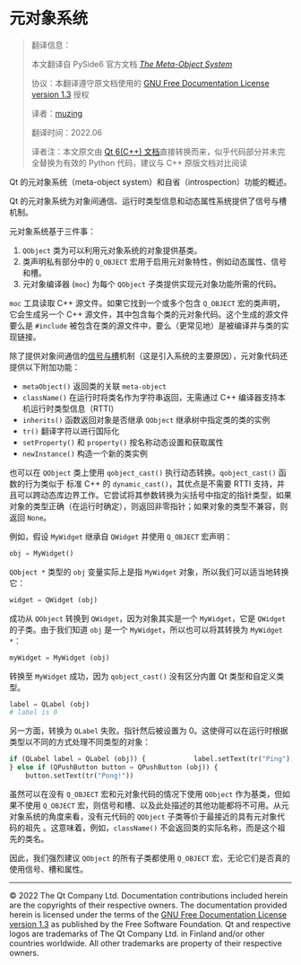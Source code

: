 # 元对象系统

> 翻译信息：
>
> 本文翻译自 PySide6 官方文档 *[The Meta-Object System](https://doc.qt.io/qtforpython/overviews/metaobjects.html)*
>
> 协议：本翻译遵守原文档使用的 [GNU Free Documentation License version 1.3](https://www.gnu.org/licenses/fdl-1.3.html) 授权
>
> 译者：[muzing](https://muzing.top/about/)
>
> 翻译时间：2022.06
>
> 译者注：本文原文由 [Qt 6(C++) 文档](https://doc.qt.io/qt-6/metaobjects.html)直接转换而来，似乎代码部分并未完全替换为有效的 Python 代码，建议与 C++ 原版文档对比阅读

Qt 的元对象系统（meta-object system）和自省（introspection）功能的概述。

Qt 的元对象系统为对象间通信、运行时类型信息和动态属性系统提供了信号与槽机制。

元对象系统基于三件事：

1. `QObject` 类为可以利用元对象系统的对象提供基类。
2. 类声明私有部分中的 `Q_OBJECT` 宏用于启用元对象特性，例如动态属性、信号和槽。
3. 元对象编译器 (`moc`) 为每个 `QObject` 子类提供实现元对象功能所需的代码。

`moc` 工具读取 C++ 源文件。如果它找到一个或多个包含 `Q_OBJECT` 宏的类声明，它会生成另一个 C++ 源文件，其中包含每个类的元对象代码。这个生成的源文件要么是 `#include` 被包含在类的源文件中，要么（更常见地）是被编译并与类的实现链接。

除了提供对象间通信的[信号与槽](https://doc.qt.io/qtforpython/overviews/signalsandslots.html#signals-slots)机制（这是引入系统的主要原因），元对象代码还提供以下附加功能：

- `metaObject()` 返回类的关联 `meta-object`
- `className()` 在运行时将类名作为字符串返回，无需通过 C++ 编译器支持本机运行时类型信息（RTTI）
- `inherits()` 函数返回对象是否继承 `QObject` 继承树中指定类的类的实例
- `tr()` 翻译字符以进行国际化
- `setProperty()` 和 `property()` 按名称动态设置和获取属性
- `newInstance()` 构造一个新的类实例

也可以在 `QObject` 类上使用 `qobject_cast()` 执行动态转换。`qobject_cast()` 函数的行为类似于 标准 C++ 的 `dynamic_cast()`，其优点是不需要 RTTI 支持，并且可以跨动态库边界工作。它尝试将其参数转换为尖括号中指定的指针类型，如果对象的类型正确（在运行时确定），则返回非零指针；如果对象的类型不兼容，则返回 `None`。

例如，假设 `MyWidget` 继承自 `QWidget` 并使用 `Q_OBJECT` 宏声明：

```python
obj = MyWidget()
```

`QObject *` 类型的 `obj` 变量实际上是指 `MyWidget` 对象，所以我们可以适当地转换它：

```python
widget = QWidget (obj)
```

成功从 `QObject` 转换到 `QWidget`，因为对象其实是一个 `MyWidget`，它是 `QWidget` 的子类。由于我们知道 `obj` 是一个 `MyWidget`，所以也可以将其转换为 `MyWidget *`：

```python
myWidget = MyWidget (obj)
```

转换至 `MyWidget` 成功，因为 `qobject_cast()` 没有区分内置 Qt 类型和自定义类型。

```python
label = QLabel (obj)
# label is 0
```

另一方面，转换为 `QLabel` 失败。指针然后被设置为 0。这使得可以在运行时根据类型以不同的方式处理不同类型的对象：

```python
if (QLabel label = QLabel (obj)) {            label.setText(tr("Ping"))
} else if (QPushButton button = QPushButton (obj)) {
    button.setText(tr("Pong!"))
```

虽然可以在没有 `Q_OBJECT` 宏和元对象代码的情况下使用 `QObject` 作为基类，但如果不使用 `Q_OBJECT` 宏，则信号和槽、以及此处描述的其他功能都将不可用。从元对象系统的角度来看，没有元代码的 `QObject` 子类等价于最接近的具有元对象代码的祖先 。这意味着，例如，`className()` 不会返回类的实际名称，而是这个祖先的类名。

因此，我们强烈建议 `QObject` 的所有子类都使用 `Q_OBJECT` 宏，无论它们是否真的使用信号、槽和属性。

------

© 2022 The Qt Company Ltd. Documentation contributions included herein are the copyrights of their respective owners. The documentation provided herein is licensed under the terms of the [GNU Free Documentation License version 1.3](https://www.gnu.org/licenses/fdl-1.3.html) as published by the Free Software Foundation. Qt and respective logos are trademarks of The Qt Company Ltd. in Finland and/or other countries worldwide. All other trademarks are property of their respective owners. 
